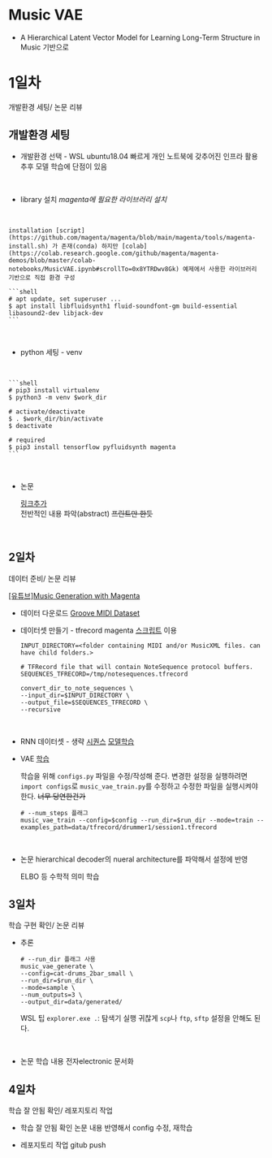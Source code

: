 # Music VAE

- A Hierarchical Latent Vector Model for Learning Long-Term Structure in Music 기반으로

# 1일차
개발환경 세팅/ 논문 리뷰

## 개발환경 세팅

* 개발환경 선택 - WSL ubuntu18.04
빠르게 개인 노트북에 갖추어진 인프라 활용  
추후 모델 학습에 단점이 있음
<br/>

* library 설치
*magenta에 필요한 라이브러리 설치*  
<br/>

    installation [script](https://github.com/magenta/magenta/blob/main/magenta/tools/magenta-install.sh) 가 존재(conda) 하지만 [colab](https://colab.research.google.com/github/magenta/magenta-demos/blob/master/colab-notebooks/MusicVAE.ipynb#scrollTo=0x8YTRDwv8Gk) 예제에서 사용한 라이브러리 기반으로 직접 환경 구성

    ```shell
    # apt update, set superuser ...
    $ apt install libfluidsynth1 fluid-soundfont-gm build-essential libasound2-dev libjack-dev
    ```
<br/>

* python 세팅 - venv
<br/>

    ```shell
    # pip3 install virtualenv
    $ python3 -m venv $work_dir

    # activate/deactivate
    $ . $work_dir/bin/activate
    $ deactivate

    # required
    $ pip3 install tensorflow pyfluidsynth magenta
    ```
<br/>

* 논문

    [링크추가]()  
    전반적인 내용 파악(abstract) ~~프린트만 한듯~~
<br/>

## 2일차
데이터 준비/ 논문 리뷰  

[[유튜브]Music Generation with Magenta](https://www.youtube.com/watch?v=O4uBa0KMeNY)

* 데이터 다운로드
    [Groove MIDI Dataset](https://magenta.tensorflow.org/datasets/groove)
    <br/>

* 데이터셋 만들기 - tfrecord
    magenta [스크립트](https://github.com/magenta/magenta/tree/main/magenta/scripts) 이용

    ```shell
    INPUT_DIRECTORY=<folder containing MIDI and/or MusicXML files. can have child folders.>

    # TFRecord file that will contain NoteSequence protocol buffers.
    SEQUENCES_TFRECORD=/tmp/notesequences.tfrecord

    convert_dir_to_note_sequences \
    --input_dir=$INPUT_DIRECTORY \
    --output_file=$SEQUENCES_TFRECORD \
    --recursive
    ```
    <br/>

* RNN 데이터셋 - 생략
    [시퀀스](https://github.com/magenta/magenta/tree/main/magenta/models/drums_rnn#create-sequenceexamples)
    [모델학습]()
    <br/>

* VAE
    [학습](https://github.com/magenta/magenta/tree/main/magenta/models/music_vae#training-your-own-musicvae)  

    학습을 위해 `configs.py` 파일을 수정/작성해 준다. 변경한 설정을 실행하려면 `import configs`로 `music_vae_train.py`를 수정하고 수정한 파일을 실행시켜야 한다. ~~너무 당연한건가~~

    ```shell
    # --num_steps 플래그
    music_vae_train --config=$config --run_dir=$run_dir --mode=train --examples_path=data/tfrecord/drummer1/session1.tfrecord
    ```
    <br/>

* 논문
    hierarchical decoder의 nueral architecture를 파악해서 설정에 반영  

    ELBO 등 수학적 의미 학습
    <br/>

## 3일차
학습 구현 확인/ 논문 리뷰

* 추론
    ```shell
    # --run_dir 플래그 사용
    music_vae_generate \
    --config=cat-drums_2bar_small \
    --run_dir=$run_dir \
    --mode=sample \
    --num_outputs=3 \
    --output_dir=data/generated/
    ```

    WSL 팁
    `explorer.exe .`: 탐색기 실행
    귀찮게 `scp`나 `ftp`, `sftp` 설정을 안해도 된다.

    <br/>

* 논문
    학습 내용 전자electronic 문서화
    <br/>

## 4일차
학습 잘 안됨 확인/ 레포지토리 작업

* 학습 잘 안됨 확인
    논문 내용 반영해서 config 수정, 재학습
    <br/>

* 레포지토리 작업
    gitub push